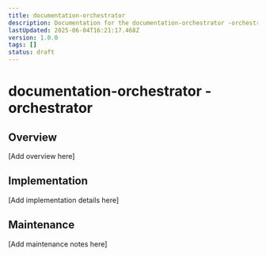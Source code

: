 ```yaml
---
title: documentation-orchestrator
description: Documentation for the documentation-orchestrator -orchestrator of the Clarity Engine system.
lastUpdated: 2025-06-04T16:21:17.468Z
version: 1.0.0
tags: []
status: draft
---
```


# documentation-orchestrator -orchestrator

## Overview

[Add overview here]

## Implementation

[Add implementation details here]

## Maintenance

[Add maintenance notes here]
